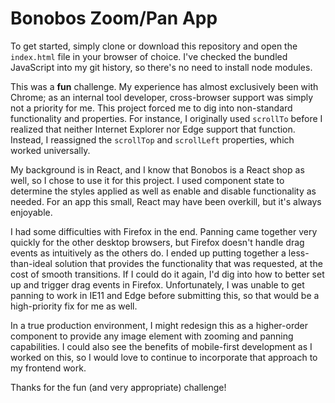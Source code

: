 # Bonobos Zoom/Pan App

To get started, simply clone or download this repository and open the `index.html` file in your browser of choice. I've checked the bundled JavaScript into my git history, so there's no need to install node modules.

This was a **fun** challenge. My experience has almost exclusively been with Chrome; as an internal tool developer, cross-browser support was simply not a priority for me. This project forced me to dig into non-standard functionality and properties. For instance, I originally used `scrollTo` before I realized that neither Internet Explorer nor Edge support that function. Instead, I reassigned the `scrollTop` and `scrollLeft` properties, which worked universally.

My background is in React, and I know that Bonobos is a React shop as well, so I chose to use it for this project. I used component state to determine the styles applied as well as enable and disable functionality as needed. For an app this small, React may have been overkill, but it's always enjoyable.

I had some difficulties with Firefox in the end. Panning came together very quickly for the other desktop browsers, but Firefox doesn't handle drag events as intuitively as the others do. I ended up putting together a less-than-ideal solution that provides the functionality that was requested, at the cost of smooth transitions. If I could do it again, I'd dig into how to better set up and trigger drag events in Firefox. Unfortunately, I was unable to get panning to work in IE11 and Edge before submitting this, so that would be a high-priority fix for me as well.

In a true production environment, I might redesign this as a higher-order component to provide any image element with zooming and panning capabilities. I could also see the benefits of mobile-first development as I worked on this, so I would love to continue to incorporate that approach to my frontend work.

Thanks for the fun (and very appropriate) challenge!

